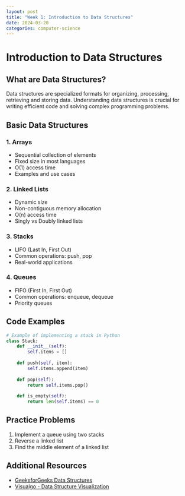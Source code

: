 ```yaml
---
layout: post
title: "Week 1: Introduction to Data Structures"
date: 2024-03-20
categories: computer-science
---
```


# Introduction to Data Structures

## What are Data Structures?

Data structures are specialized formats for organizing, processing, retrieving and storing data. Understanding data structures is crucial for writing efficient code and solving complex programming problems.

## Basic Data Structures

### 1. Arrays
- Sequential collection of elements
- Fixed size in most languages
- O(1) access time
- Examples and use cases

### 2. Linked Lists
- Dynamic size
- Non-contiguous memory allocation
- O(n) access time
- Singly vs Doubly linked lists

### 3. Stacks
- LIFO (Last In, First Out)
- Common operations: push, pop
- Real-world applications

### 4. Queues
- FIFO (First In, First Out)
- Common operations: enqueue, dequeue
- Priority queues

## Code Examples

```python
# Example of implementing a stack in Python
class Stack:
    def __init__(self):
        self.items = []
    
    def push(self, item):
        self.items.append(item)
    
    def pop(self):
        return self.items.pop()
    
    def is_empty(self):
        return len(self.items) == 0
```

## Practice Problems

1. Implement a queue using two stacks
2. Reverse a linked list
3. Find the middle element of a linked list

## Additional Resources

- [GeeksforGeeks Data Structures](https://www.geeksforgeeks.org/data-structures/)
- [Visualgo - Data Structure Visualization](https://visualgo.net/) 